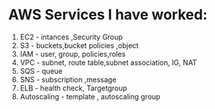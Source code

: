 #  AWS Services I have worked:
1. EC2 - intances ,Security Group
2. S3 - buckets,bucket policies ,object
3. IAM - user, group, policies,roles
4. VPC - subnet, route table,subnet association, IG, NAT
5. SQS - queue
6. SNS - subscription ,message
7. ELB - health check, Targetgroup
8. Autoscaling - template , autoscaling group
